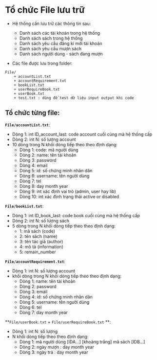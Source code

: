﻿# Tổ chức File lưu trữ

+ Hệ thống cần lưu trữ các thông tin sau:
	+ Danh sách các tài khoản trong hệ thống
	+ Danh sách sách trong hệ thống
	+ Danh sách yêu cầu đăng kí mới tài khoản
	+ Danh sách yêu cầu mượn sách
	+ Danh sách người dùng - sách đang mượn
	
+ Các file được lưu trong folder:
```
File/
	+ accountList.txt
	+ accountRequirement.txt
	+ bookList.txt
	+ userRequireBook.txt
	+ userBook.txt
	+ test.txt : dùng để test dữ liệu input output khi code
```

## Tổ chức từng file:

**``File/accountList.txt``**:
+ Dòng 1: int ID_account_last: code account cuối cùng mà hệ thống cấp
+ Dòng 2: int N: số lượng account
+ 10 dòng trong N khối dòng tiếp theo theo định dạng:
	+ Dòng 1: code: mã người dùng
	+ Dòng 2: name: tên tài khoản
	+ Dòng 3: password 
	+ Dòng 4: email
	+ Dòng 5: id: số chứng minh nhân dân
	+ Dòng 6: username: tên người dùng
	+ Dòng 7: tel
	+ Dòng 8: day month year
	+ Dòng 9: int xác định vai trò (admin, user hay lib)
	+ Dòng 10: int xác định trạng thái active or disabled

**``File/bookList.txt``**:
+ Dòng 1: int ID_book_last: code book cuối cùng mà hệ thống cấp
+ Dòng 2: int N: số lượng sách
+ 5 dòng trong N khối dòng tiếp theo theo định dạng:
	+ 1: mã sách (code) 
	+ 2: tên sách (name)
	+ 3: tên tác giả (author)
	+ 4: mô tả (information)
	+ 5: remain_number
	
**``File/accountRequirement.txt``**:
+ Dòng 1: int N: số lượng account
+ khối dòng trong N khối dòng tiếp theo theo định dạng:
	+ Dòng 1: name: tên tài khoản
	+ Dòng 2: password 
	+ Dòng 3: email
	+ Dòng 4: id: số chứng minh nhân dân
	+ Dòng 5: username: tên người dùng
	+ Dòng 6: tel
	+ Dòng 7: day month year

**``File/userBook.txt`` + ``File/userRequireBook.txt`` **:
+ Dòng 1: int N: số lượng
+ N khối dòng tiếp theo theo định dạng: 
	+ Dòng 1: mã người dùng [IDA...] [khoảng trắng] mã sách [IDB...]
	+ Dòng 2: ngày mượn : day month year
	+ Dòng 3: ngày trả  : day month year
